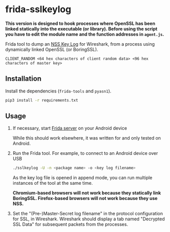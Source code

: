# frida-sslkeylog

**This version is designed to hook processes where OpenSSL has 
been linked statically into the executable (or library). Before using the script you 
have to edit the module name and the function addresses in `agent.js`.** 

Frida tool to dump an [NSS Key
Log](https://developer.mozilla.org/en-US/docs/Mozilla/Projects/NSS/Key_Log_Format)
for Wireshark, from a process using dynamically linked OpenSSL (or BoringSSL).

```
CLIENT_RANDOM <64 hex characters of client random data> <96 hex characters of master key>
```

## Installation

Install the dependencies (`frida-tools` and `pyasn1`).

```sh
pip3 install -r requirements.txt
```

## Usage

 1. If necessary, start [Frida server](https://www.frida.re/docs/android/) on
    your Android device

    While this should work elsewhere, it was written for and only tested on Android.

 2. Run the Frida tool. For example, to connect to an Android device over USB

    ```bash
    ./sslkeylog -U -n <package name> -o <key log filename>
    ```

    As the key log file is opened in append mode, you can run multiple
    instances of the tool at the same time.

    **Chromium-based browsers will not work because they statically link
    BoringSSL. Firefox-based browsers will not work because they use NSS.**

 3. Set the "(Pre-)Master-Secret log filename" in the protocol configuration
    for SSL, in Wireshark. Wireshark should display a tab named "Decrypted SSL
    Data" for subsequent packets from the processes.
